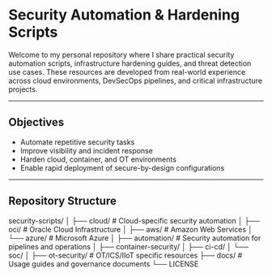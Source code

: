 # Security Automation & Hardening Scripts

Welcome to my personal repository where I share practical security automation scripts, infrastructure hardening guides, and threat detection use cases. These resources are developed from real-world experience across cloud environments, DevSecOps pipelines, and critical infrastructure projects.

---

## Objectives

- Automate repetitive security tasks
- Improve visibility and incident response
- Harden cloud, container, and OT environments
- Enable rapid deployment of secure-by-design configurations

---

## Repository Structure

security-scripts/
│
├── cloud/ # Cloud-specific security automation
│ ├── oci/ # Oracle Cloud Infrastructure
│ ├── aws/ # Amazon Web Services
│ └── azure/ # Microsoft Azure
│
├── automation/ # Security automation for pipelines and operations
│ ├── container-security/
│ ├── ci-cd/
│ └── soc/
│
├── ot-security/ # OT/ICS/IIoT specific resources
├── docs/ # Usage guides and governance documents
└── LICENSE
